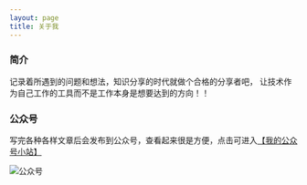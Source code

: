 ```yaml
---
layout: page
title: 关于我 
---
```


### 简介
记录着所遇到的问题和想法，知识分享的时代就做个合格的分享者吧， 
让技术作为自己工作的工具而不是工作本身是想要达到的方向！！

### 公众号
写完各种各样文章后会发布到公众号，查看起来很是方便，点击可进入[【我的公众号小站】](http://mp.weixin.qq.com/mp/homepage?__biz=MzI0OTU5Njc3Nw==&hid=1&sn=65639c484e2c6877dc0c4f4852602a17#wechat_redirect)

![公众号](http://ou3sec0jp.bkt.clouddn.com/qrcode_for_gh_8ab7b34283d6_430.jpg)







